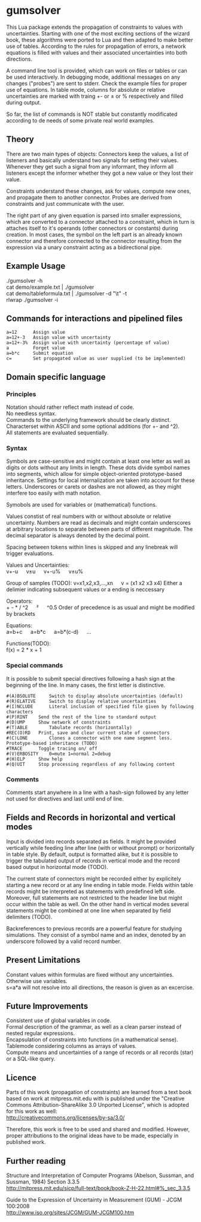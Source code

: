 gumsolver
=========

This Lua package extends the propagation of constraints to values with uncertainties. Starting with one of the most exciting sections of the wizard book, these algorithms were ported to Lua and then adapted to make better use of tables. According to the rules for propagation of errors, a network equations is filled with values and their associated uncertainties into both directions. 

A command line tool is provided, which can work on files or tables or can be used interactively. In debugging mode, additional messages on any changes ("probes") are sent to stderr. Check the example files for proper use of equations. In table mode, columns for absolute or relative uncertainties are marked with traing +- or ± or % respectively and filled during output.

So far, the list of commands is NOT stable but constantly modificated according to de needs of some private real world examples.

## Theory

There are two main types of objects: Connectors keep the values, a list of listeners and basically understand two signals for setting their values. Whenever they get such a signal from any informant, they inform all listeners except the informer whether they got a new value or they lost their value.

Constraints understand these changes, ask for values, compute new ones, and propagate them to another connector. Probes are derived from constraints and just communicate with the user. 

The right part of any given equation is parsed into smaller expressions, which are converted to a connector attached to a constraint, which in turn is attaches itself to it's operands (other connectors or constants) during creation. In most cases, the symbol on the left part is an already known connector and therefore connected to the connector resulting from the expression via a unary constraint acting as a bidirectional pipe. 


## Example Usage

./gumsolver -h  
cat demo/example.txt | ./gumsolver  
cat demo/tableformula.txt | ./gumsolver -d "\t" -t  
rlwrap ./gumsolver -i

## Commands for interactions and pipelined files

	a=12      Assign value
	a=12+-3   Assign value with uncertainty
	a=12+-3%  Assign value with uncertainty (percentage of value)
	a         Forget value
	a=b*c     Submit equation
	c=        Set propagated value as user supplied (to be implemented)

## Domain specific language

### Principles

Notation should rather reflect math instead of code.  
No needless syntax.  
Commands to the underlying framework should be clearly distinct.  
Characterset within ASCII and some optional additions (for +- and ^2).  
All statements are evaluated sequentially.

### Syntax

Symbols are case-sensitive and might contain at least one letter as well as digits or dots without any limits in length. 
These dots divide symbol names into segments, which allow for simple object-oriented prototype-based inheritance. Settings for local internalization are taken into account for these letters. Underscores or carets or dashes are not allowed, as they might interfere too easily with math notation. 

Symobols are used for variables or (mathematical) functions. 

Values constist of real numbers with or without absolute or relative uncertainty. Numbers are read as decimals and might contain underscores at arbitrary locations to separate between parts of different magnitude. The decimal separator is always denoted by the decimal point.

Spacing between tokens within lines is skipped and any linebreak will trigger evaluations.

Values and Uncertainties:  
v+-u &emsp; v±u &emsp; v+-u% &emsp; v±u%

Group of samples (TODO): 
v=x1,x2,x3,...,xn   &emsp;  v = (x1 x2 x3 x4)
Either a delimier indicating subsequent values or a ending is neccessary

Operators:  
\+ - * / 
^2 &emsp; ² &emsp; ^0.5 
Order of precedence is as usual and might be modified by brackets

Equations:  
a=b+c &emsp; a=b\*c &emsp; a=b\*(c-d) &emsp; ...

Functions(TODO):  
f(x) = 2 * x + 1

### Special commands

It is possible to submit special directives following a hash sign at the beginning of the line. 
In many cases, the first letter is distinctive.

	#(A)BSOLUTE  	Switch to display absolute uncertainties (default)
	#(R)ELATIVE  	Switch to display relative uncertainties
	#(I)NCLUDE   	Literal inclusion of specified file given by following characters
	#(P)RINT	Send the rest of the line to standard output
	#(D)UMP 	Show network of constraints
	#(T)ABLE     	Tabulate records (horizontally)
	#REC(O)RD	Print, save and clear current state of connectors 
	#(C)LONE     	Clones a connector with one name segment less. Prototype-based inheritance (TODO)
	#TRACE   	Toggle tracing on/ off
	#(V)ERBOSITY  	0=mute 1=normal 2=debug
	#(H)ELP	   	Show help
	#(Q)UIT	   	Stop processing regardless of any following content

### Comments 

Comments start anywhere in a line with a hash-sign followed by any letter not used for directives and last until end of line.
	
## Fields and Records in horizontal and vertical modes

Input is divided into records separated as fields. It might be provided vertically while feeding line after line (with or without prompt) or horizontally in table style. By default, output is formatted alike, but it is possible to trigger the tabulated output of records in vertical mode and the record based output in horizontal mode (TODO).

The current state of connectors might be recorded either by explicitely starting a new record or at any line ending in table mode. Fields within table records might be interpreted as statements with predefined left side. Moreover, full statements are not restricted to the header line but might occur within the table as well. On the other hand in vertical modes several statements might be combined at one line when separated by field delimiters (TODO). 

Backreferences to previous records are a powerful feature for studying simulations. They consist of a symbol name and an index, denoted by an underscore followed by a valid record number. 

## Present Limitations

Constant values within formulas are fixed without any uncertainties. Otherwise use variables.  
s=a*a will not resolve into all directions, the reason is given as an excercise.

## Future Improvements

Consistent use of global variables in code.  
Formal description of the grammar, as well as a clean parser instead of nested regular expressions.  
Encapsulation of constraints into functions (in a mathematical sense).  
Tablemode considering columns as arrays of values.  
Compute means and uncertainties of a range of records or all records (star) or a SQL-like query. 


## Licence

Parts of this work (propagation of constraints) are learned from a text book based on work at mitpress.mit.edu with is published under the "Creative Commons Attribution-ShareAlike 3.0 Unported License", which is adopted for this work as well:   
http://creativecommons.org/licenses/by-sa/3.0/ 

Therefore, this work is free to be used and shared and modified. However, proper attributions to the original ideas have to be made, especially in published work.



## Further reading

Structure and Interpretation of Computer Programs (Abelson, Sussman, and Sussman, 1984) Section 3.3.5  
http://mitpress.mit.edu/sicp/full-text/book/book-Z-H-22.html#%_sec_3.3.5

Guide to the Expression of Uncertainty in Measurement (GUM) - JCGM 100:2008  
http://www.iso.org/sites/JCGM/GUM-JCGM100.htm

